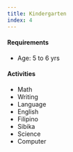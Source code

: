 ```yaml
---
title: Kindergarten
index: 4
---
```


#### Requirements
- Age: 5 to 6 yrs

#### Activities
- Math
- Writing
- Language
- English
- Filipino
- Sibika
- Science
- Computer
